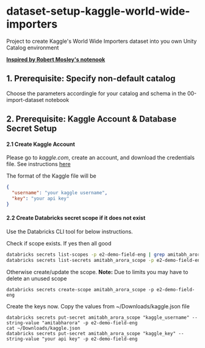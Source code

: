 # dataset-setup-kaggle-world-wide-importers
Project to create Kaggle's World Wide Importers dataset into you own Unity Catalog environment

[**Inspired by Robert Mosley's notenook**](https://e2-demo-field-eng.cloud.databricks.com/editor/notebooks/634720160573407?o=1444828305810485#command/634720160573408)

## 1. Prerequisite: Specify non-default catalog
Choose the parameters accordingle for your catalog and schema in the 00-import-dataset notebook

## 2. Prerequisite: Kaggle Account & Database Secret Setup

#### 2.1 Create Kaggle Account
Please go to *kaggle.com*, create an account, and download the credentials file.
See instructions [here](https://christianjmills.com/posts/kaggle-obtain-api-key-tutorial/)

The format of the Kaggle file will be

```json
{
  "username": "your kaggle username",
  "key": "your api key"
}
```

#### 2.2 Create Databricks secret scope if it does not exist

Use the Databricks CLI tool for below instructions.

Check if scope exists.  If yes then all good
```sh
databricks secrets list-scopes -p e2-demo-field-eng | grep amitabh_arora_scope
databricks secrets list-secrets amitabh_arora_scope -p e2-demo-field-eng
```

Otherwise create/update the scope.  **Note:** Due to limits you may have to delete an unused scope
```
databricks secrets create-scope amitabh_arora_scope -p e2-demo-field-eng
```

Create the keys now.  Copy the values from ~/Downloads/kaggle.json file
```
databricks secrets put-secret amitabh_arora_scope "kaggle_username" --string-value "amitabharora" -p e2-demo-field-eng
cat ~/Downloads/kaggle.json
databricks secrets put-secret amitabh_arora_scope "kaggle_key" --string-value "your api key" -p e2-demo-field-eng
```
